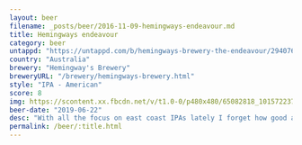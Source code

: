 ```yaml
---
layout: beer
filename: _posts/beer/2016-11-09-hemingways-endeavour.md
title: Hemingways endeavour
category: beer
untappd: "https://untappd.com/b/hemingways-brewery-the-endeavour/2940764"
country: "Australia"
brewery: "Hemingway's Brewery"
breweryURL: "/brewery/hemingways-brewery.html"
style: "IPA - American"
score: 8
img: https://scontent.xx.fbcdn.net/v/t1.0-0/p480x480/65082818_10157223731683745_3370932969488252928_n.jpg?_nc_cat=102&_nc_oc=AQmy17bTq2H2jpp1TxmEXYG40tZDDkxHUm8D5SWdQJA3GNeoB_H8tZvsD55JDOgXfbU&_nc_ht=scontent.xx&oh=8f92ea854ce7df7688bf01944f06161c&oe=5DC21D78
beer-date: "2019-06-22"
desc: "With all the focus on east coast IPAs lately I forget how good a west coast IPA can be. Not too much dank pine in the hops nor too bitter with a strong floral aroma. Surprisingly easy to drink"
permalink: /beer/:title.html
---
```

